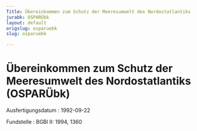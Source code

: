 ```yaml
---
Title: Übereinkommen zum Schutz der Meeresumwelt des Nordostatlantiks
jurabk: OSPARÜbk
layout: default
origslug: osparuebk
slug: osparuebk

---
```


# Übereinkommen zum Schutz der Meeresumwelt des Nordostatlantiks (OSPARÜbk)

Ausfertigungsdatum
:   1992-09-22

Fundstelle
:   BGBl II: 1994, 1360

